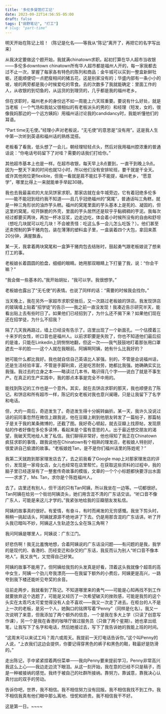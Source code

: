 ```yaml
---
title: '多伦多餐馆打工记'
date: 2023-09-22T14:56:55-05:00
draft: false
tags: ["田野笔记", "打工"]
# slug: "part-time" 
---
```


明天开始在陈记上班！（陈记是化名——等我从“陈记”离开了，再把它的名字写出来）

从我决定要做这个题开始，我就满chinatown求职。起初打算在华人超市当收银——多伦多downtown chinatown所有华人超市都是福州人开的，每一家我都去过不止一次，掌握了每家各有特色的陈列和商品：金牛城可以买到一整盒新鲜牡蛎，还能顺便切一点肥瘦相间的猪五花，这是别家没有的；华盛内部有一条小小的坡，坡的两旁都是我小时候爱吃的零食。去的次数多了我就能确定：里面工作的人，从收银的到切鱼的，从运货的到理货的，几乎都是我的福州老乡。

但在求职时，福州老乡的身份远不如一周能上六天班重要。要说有什么好处，就是当老板（一个气场和我姑父很相似的有老板派头的男的）和经理（短发，女的，很像我妈那边的一个远方姨妈）用福州话讨论我的candidancy时，我能听懂他们的耳语。

“Part time无乇使。”经理小声对老板说，“无乇使”的意思是“没有用”。这是我人生中第一次听到英语和福州话的熟练混搭。

老板看了看我，低头想了一会儿，朝经理轻轻点头，然后对我用福州腔浓重的普通话说：“你电话号码留下了对哇？需要的话我们打给你。”

其他超市基本上也是一样。在超市收银，每天早上8点要到，一直干到晚上9点。因为一整天下来的时间也就12小时，所以他们没有安排轮班，要干就是干全天。或许其他岗位更flexible，但我一看就是肩不能扛手不能提，福州老乡，“愿意学”，哪里比得上一来就能单手举起30磅。

我也去我最喜欢的大龙凤饼家求职。那家店就在金牛城旁边，它有着冠绝多伦多——能不能冠到纽约我不知道——且几乎冠绝福州的“窝尾”，普通话叫三角糕，就是一种三角形状的油炸芋头糕。福州的窝尾里面的芋头基本上是死的、凝固的，但这里的窝尾，咬开酥脆的外壳，里面的芋头居然还是软乎乎黏稠稠的芋泥。我每次经过都要买两块，再加一杯冰豆浆，边走边吃，体会着小时候所没有的自由和舒坦（想吃几块就可以吃几块！不会被责怪：吃这么多一会儿怎么吃饭？）。他们甚至还卖预制的笋干猪肉包，装在薄薄的塑料盒子里，一盒装着四个大包，拿回来蒸20分钟，满屋飘香。

某一天，我拿着两块窝尾和一盒笋干猪肉包去结账时，鼓起勇气跟老板娘说了想来打工的事。

老板娘长着圆圆的脸盘，细细的眼睛。她用那双眼睛上下打量了我，说：“你会干嘛？”

“我会做一些基本的。”我开始胡扯，“我可以学。我很想学。”

老板娘也露出了“无乇使”的表情。也说了同样的话：“需要的时候我会找你。”

当天晚上，我在另外一家超市求职受挫后，又一次路过老板娘的饼店。我发现饼店的玻璃墙上贴着“招学徒”的告示——我之前一直没发现！我凑近告示研究半天，能看出贴上去有些时日了。如果他们已经招到了，为什么还不揭下来？如果他们现在还在招学徒，为什么不招我？

隔了几天我再路过，墙上已经没有告示了。店里出现了一个新面孔。一个估摸着三十来岁的女性，听口音也是福州人。以前求职要是失败了，你也不知道他们最后招的是谁，只能在Linkedin上阴恻恻地翻，但这一次——我气鼓鼓地盯着那张用口罩遮去一半的脸——这个人就在我眼前。阿姨啊阿姨，她有什么比我好的？

她可能什么都比我好。我也就自信自己英语比人家强。别的，不管是会说福州话，还是生活经验丰富，不管是手脚利索，还是吃苦耐劳，她都比我强。她确确实实比我强。我过去的立身之本——略读过几本书，略识得几个字——说白了就是不事生产。在真正的生产实践中，我的那点本事是完全不中用的。

能找到陈记的工作也是一个意外。其实，就在去饼店求职的那天，我也顺便去了陈记。和饼店和所有超市一样，陈记的女老板对我也意兴阑珊，只是让我留下了名字和电话。

但，大约一周后，奇迹发生了。奇迹发生得十分婉转幽折。某一天，我许久没说过话的前同事忽然在微信上跟我说，他在豆瓣上刷到他朋友转发了一篇帖子，那篇帖子是关于我的某条微博的，还截了图。我好奇心顿起，就去豆瓣上找原帖，发现原帖的作者好像在多伦多读博，看起来是个蛮有意思的人。出于最近想交朋友的渴望，我破天荒地给人发了私信。我们聊得非常好，他也得知了我正在Chinatown疯狂求职的事情，跟我说他在Chinatown有个相熟的理发店，老板娘人特别好，很爱讲自己偷渡的故事。“老板娘姓Tan，是不是你们福州话里的陈姓呢？”

我第二天就跑到那家理发店去了。去之前我看了Google map上对那家理发店的评价，发现是一家母女店，女儿也经常在店里帮忙。在获取这些资料的过程中，我的脑子里已经逐渐有了一整套传奇故事的模版，文章的一个个小标题都快要浮出水面——求求了，Ms. Tan，求你是个陈姓福州人。

去了。店里还有别人，但干活的只有Tan阿姨，所以我坐在一边等。一切都很好。Tan阿姨在给另一个街坊阿姨烫头，她们用含混不清的广东话交谈。“听口音不像广东人，可能是来这儿才学的。”我紧张地给我的豆瓣朋友发私信。

阿姨的故事真的很好。有爱情，有奋斗，有时而阐发的无穷感慨。我坐下剪头时，稍稍一挑起话头，阿姨就源源不绝地讲了下去。仍是用那含混的广东话讲。听了开头我已暗叫不妙，阿姨这人生轨迹怎么全在珠三角啊？

我问阿姨是哪里人，阿姨说：广东江门。

好悲伤啊！我无比羞愧地想，合着阿姨说的广东话没问题——有问题的是我，我学的是现代的、香港的、历经变迁和杂交的广东话，我反而认为别人“听口音不像本地人”。我又丧气，又觉得自己好笑。

阿姨的故事不能用了。但阿姨给我剪的头发真是好看，顶着这头我就像个超乖的高中女生，阿姨一个劲儿夸我漂亮——在我留下额外的小费后，阿姨更是高兴，一路夸到我下楼还能听见夸奖的余音。

往前走两步，我就看到了陈记。不知道哪里来的勇气——可能是心知再找不到工作就要放弃这个选题了，可能是又经历了一次希望破灭的挫败感，可能是我剪的这个头实在太乖巧太可爱觉得没有人会不喜欢——我又一次走了进去。在柜台的人不是上一次的老板，是另一个人，她胸口的铭牌写着“Penny”（同样是化名）。我又一次说明了来意，但我添加了两个额外的信息，一个是我在多大上学（只读了创意写作课），另一个是我在香港的咖啡厅做过服务员（只做了两个星期）。她也拿出纸笔，让我写下了名字和电话，然后她接过去，写下了我告诉她的我能上班的时间。

“这周末可以来试工吗？周六或周天。我提前一天打电话告诉你。”这个叫Penny的人说，“上衣我们这边会提供，你要记得穿黑色的裤子和黑色的鞋，鞋最好是防滑的。”

走出陈记，手中紧紧捏着两份菜单——我向Penny要来提前学习，Penny非常高兴我这么上心——我边走边流下眼泪。从这一刻开始，我在意的已经不只是稿子，而是一种被接纳的感觉。我终于被自己的社群所接纳。靠努力，靠诚意，靠我决心认真付出的双手的劳动。

告诉你吧，世界，我不相信。我不相信努力没有回报。我不相信我找不到工作。我不相信我真有他们眼中那么离地、忸怩和娇贵。我不相信我干不好。

这是第一日。~~~~
